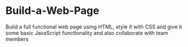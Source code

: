 # Build-a-Web-Page
Build a full functional web page using HTML, style it with CSS and give it some basic JavaScript functionality and also collaborate with team members
